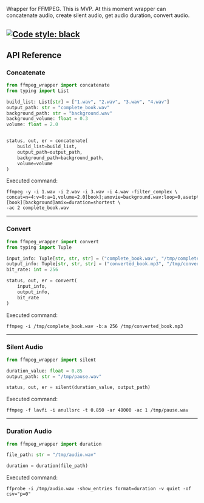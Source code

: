 Wrapper for FFMPEG. This is MVP. At this moment wrapper can concatenate audio, create silent audio, get audio duration, convert audio.


[![Code style: black](https://img.shields.io/badge/code%20style-black-000000.svg)](https://github.com/ambv/black)
---

## API Reference

### Concatenate

```python
from ffmpeg_wrapper import concatenate
from typing import List

build_list: List[str] = ["1.wav", "2.wav", "3.wav", "4.wav"]
output_path: str = "complete_book.wav"
background_path: str = "background.wav"
background_volume: float = 0.3
volume: float = 2.0


status, out, er = concatenate(
    build_list=build_list,
    output_path=output_path,
    background_path=background_path,
    volume=volume
)
```

Executed command:

```shell script
ffmpeg -y -i 1.wav -i 2.wav -i 3.wav -i 4.wav -filter_complex \
concat=n=4:v=0:a=1,volume=2.0[book];amovie=background.wav:loop=0,asetpts=N/SR/TB,volume=0.3[background];[book][background]amix=duration=shortest \
-ac 2 complete_book.wav
```

---

### Convert

```python
from ffmpeg_wrapper import convert
from typing import Tuple

input_info: Tuple[str, str, str] = ("complete_book.wav", "/tmp/complete_book.wav", "wav",)
output_info: Tuple[str, str, str] = ("converted_book.mp3", "/tmp/converted_book.mp3", "mp3",)
bit_rate: int = 256

status, out, er = convert(
    input_info,
    output_info,
    bit_rate
)
```

Executed command:

```shell script
ffmpeg -i /tmp/complete_book.wav -b:a 256 /tmp/converted_book.mp3
```


---


### Silent Audio

```python
from ffmpeg_wrapper import silent

duration_value: float = 0.85
output_path: str = "/tmp/pause.wav"

status, out, er = silent(duration_value, output_path)
```

Executed command:

```shell script
ffmpeg -f lavfi -i anullsrc -t 0.850 -ar 48000 -ac 1 /tmp/pause.wav
```


---

### Duration Audio

```python
from ffmpeg_wrapper import duration

file_path: str = "/tmp/audio.wav"

duration = duration(file_path)
```

Executed command:

```shell script
ffprobe -i /tmp/audio.wav -show_entries format=duration -v quiet -of csv="p=0" 
```
